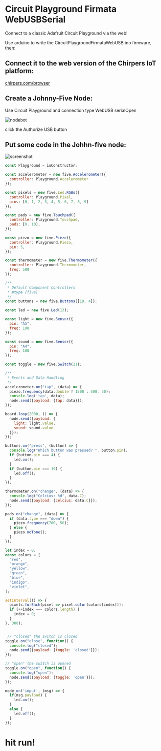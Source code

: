 # Circuit Playground Firmata WebUSBSerial

Connect to a classic Adafruit Circuit Playground via the web!


Use arduino to write the CircuitPlaygroundFirmataWebUSB.ino firmware, then:

## Connect it to the web version of the Chirpers IoT platform:

[chirpers.com/browser](https://chirpers.com/browser)

## Create a Johnny-Five Node:
Use Circuit Playground and connection type WebUSB serialOpen

![nodebot](nodebot.jpg)

click the Authorize USB button

##  Put some code in the Johhn-five node:

![screenshot](screenshot.jpg)

```javascript
const Playground = ioConstructor;

const accelerometer = new five.Accelerometer({
  controller: Playground.Accelerometer
});

const pixels = new five.Led.RGBs({
  controller: Playground.Pixel,
  pins: [0, 1, 2, 3, 4, 5, 6, 7, 8, 9]
});

const pads = new five.Touchpad({
  controller: Playground.Touchpad,
  pads: [0, 10],
});

const piezo = new five.Piezo({
  controller: Playground.Piezo,
  pin: 5,
});

const thermometer = new five.Thermometer({
  controller: Playground.Thermometer,
  freq: 500
});

/**
 * Default Component Controllers
 * @type {five}
 */
const buttons = new five.Buttons([19, 4]);

const led = new five.Led(13);

const light = new five.Sensor({
  pin: "A5",
  freq: 100
});

const sound = new five.Sensor({
  pin: "A4",
  freq: 100
});

const toggle = new five.Switch(21);

/**
 * Events and Data Handling
 */
accelerometer.on("tap", (data) => {
  piezo.frequency(data.double ? 1500 : 500, 50);
  console.log('tap', data);
  node.send({payload: {tap: data}});
});

board.loop(2000, () => {
  node.send({payload: {
    light: light.value,
    sound: sound.value
  }});
});

buttons.on("press", (button) => {
  console.log("Which button was pressed? ", button.pin);
  if (button.pin === 4) {
    led.on();
  }
  if (button.pin === 19) {
    led.off();
  }
});

thermometer.on("change", (data) => {
  console.log("Celcius: %d", data.C);
  node.send({payload: {celcius: data.C}});
});

pads.on("change", (data) => {
  if (data.type === "down") {
    piezo.frequency(700, 50);
  } else {
    piezo.noTone();
  }
});

let index = 0;
const colors = [
  "red",
  "orange",
  "yellow",
  "green",
  "blue",
  "indigo",
  "violet",
];

setInterval(() => {
  pixels.forEach(pixel => pixel.color(colors[index]));
  if (++index === colors.length) {
    index = 0;
  }
}, 300);


 // "closed" the switch is closed
toggle.on("close", function() {
  console.log("closed");
  node.send({payload: {toggle: 'closed'}});
});

// "open" the switch is opened
toggle.on("open", function() {
  console.log("open");
  node.send({payload: {toggle: 'open'}});
});

node.on('input', (msg) => {
  if(msg.payload) {
    led.on();
  }
  else {
    led.off();
  }
});

```

# hit run!
